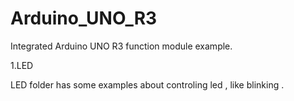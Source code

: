 # Arduino_UNO_R3
Integrated Arduino UNO R3 function module example.

1.LED

LED folder has some examples about controling led , like blinking .

